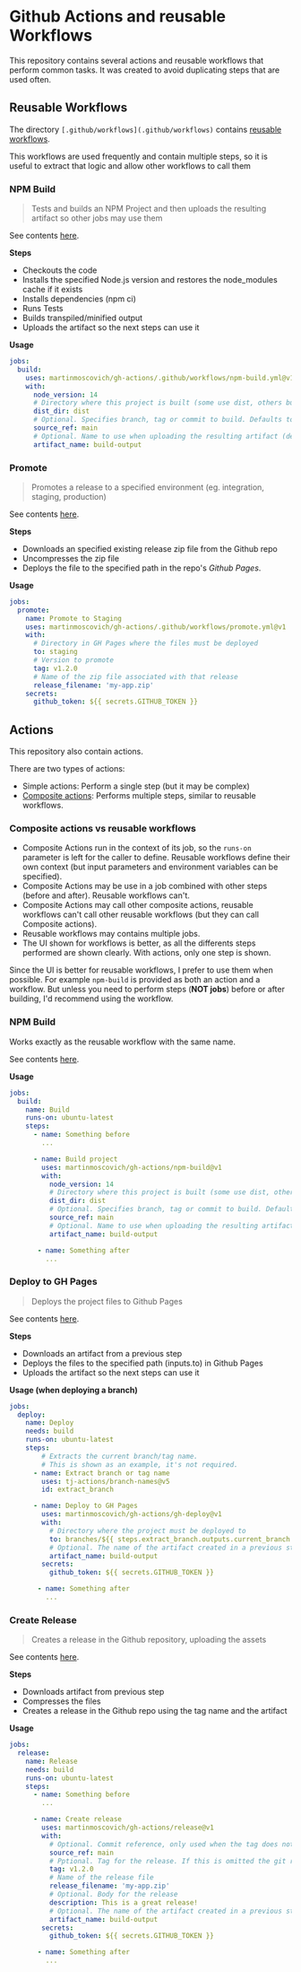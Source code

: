 # Github Actions and reusable Workflows

This repository contains several actions and reusable workflows that perform common tasks.
It was created to avoid duplicating steps that are used often.


## Reusable Workflows

The directory `[.github/workflows](.github/workflows)` contains [reusable workflows](https://docs.github.com/en/actions/learn-github-actions/reusing-workflows).

This workflows are used frequently and contain multiple steps, so it is useful to extract that logic and allow other workflows to call them

### NPM Build

> Tests and builds an NPM Project and then uploads the resulting artifact so other jobs may use them

See contents [here](.github/workflows/npm-build.yml).

**Steps**
- Checkouts the code
- Installs the specified Node.js version and restores the node_modules cache if it exists
- Installs dependencies (npm ci)
- Runs Tests
- Builds transpiled/minified output
- Uploads the artifact so the next steps can use it

**Usage**
```yaml
jobs:
  build:
    uses: martinmoscovich/gh-actions/.github/workflows/npm-build.yml@v1
    with:
      node_version: 14
      # Directory where this project is built (some use dist, others build, etc)
      dist_dir: dist
      # Optional. Specifies branch, tag or commit to build. Defaults to the repo's default branch
      source_ref: main
      # Optional. Name to use when uploading the resulting artifact (defaults to build-output)
      artifact_name: build-output
```

### Promote

> Promotes a release to a specified environment (eg. integration, staging, production)
> 
See contents [here](.github/workflows/promote.yml).

**Steps**
- Downloads an specified existing release zip file from the Github repo
- Uncompresses the zip file
- Deploys the file to the specified path in the repo's *Github Pages*.

**Usage**
```yaml
jobs:
  promote:
    name: Promote to Staging
    uses: martinmoscovich/gh-actions/.github/workflows/promote.yml@v1
    with:
      # Directory in GH Pages where the files must be deployed
      to: staging
      # Version to promote
      tag: v1.2.0
      # Name of the zip file associated with that release
      release_filename: 'my-app.zip'
    secrets:
      github_token: ${{ secrets.GITHUB_TOKEN }}
```

## Actions

This repository also contain actions.

There are two types of actions:
- Simple actions: Perform a single step (but it may be complex)
- [Composite actions](https://docs.github.com/en/actions/creating-actions/creating-a-composite-action): Performs multiple steps, similar to reusable workflows. 

### Composite actions vs reusable workflows

- Composite Actions run in the context of its job, so the `runs-on` parameter is left for the caller to define. Reusable workflows define their own context (but input parameters and environment variables can be specified).
- Composite Actions may be use in a job combined with other steps (before and after). Reusable workflows can't.
- Composite Actions may call other composite actions, reusable workflows can't call other reusable workflows (but they can call Composite actions).
- Reusable workflows may contains multiple jobs.
- The UI shown for workflows is better, as all the differents steps performed are shown clearly. With actions, only one step is shown.

Since the UI is better for reusable workflows, I prefer to use them when possible.
For example `npm-build` is provided as both an action and a workflow. But unless you need to perform steps (**NOT jobs**) before or after building, I'd recommend using the workflow.


### NPM Build

Works exactly as the reusable workflow with the same name.

See contents [here](npm-build/action.yml).

**Usage**
```yaml
jobs:
  build:
    name: Build
    runs-on: ubuntu-latest
    steps:
      - name: Something before
        ...

      - name: Build project
        uses: martinmoscovich/gh-actions/npm-build@v1
        with:
          node_version: 14
          # Directory where this project is built (some use dist, others build, etc)
          dist_dir: dist
          # Optional. Specifies branch, tag or commit to build. Defaults to the repo's default branch
          source_ref: main
          # Optional. Name to use when uploading the resulting artifact (defaults to build-output)
          artifact_name: build-output

       - name: Something after
         ...
```

### Deploy to GH Pages

> Deploys the project files to Github Pages

See contents [here](gh-deploy/action.yml).

**Steps**
- Downloads an artifact from a previous step
- Deploys the files to the specified path (inputs.to) in Github Pages
- Uploads the artifact so the next steps can use it

**Usage (when deploying a branch)**
```yaml
jobs:
  deploy:
    name: Deploy
    needs: build
    runs-on: ubuntu-latest
    steps:
        # Extracts the current branch/tag name. 
        # This is shown as an example, it's not required.
      - name: Extract branch or tag name
        uses: tj-actions/branch-names@v5
        id: extract_branch

      - name: Deploy to GH Pages
        uses: martinmoscovich/gh-actions/gh-deploy@v1
        with:
          # Directory where the project must be deployed to
          to: branches/${{ steps.extract_branch.outputs.current_branch }}
          # Optional. The name of the artifact created in a previous step. If not specified, build-output is used
          artifact_name: build-output
        secrets:
          github_token: ${{ secrets.GITHUB_TOKEN }}

       - name: Something after
         ...
```

### Create Release

> Creates a release in the Github repository, uploading the assets

See contents [here](release/action.yml).

**Steps**
- Downloads artifact from previous step
- Compresses the files
- Creates a release in the Github repo using the tag name and the artifact

**Usage**
```yaml
jobs:
  release:
    name: Release
    needs: build
    runs-on: ubuntu-latest
    steps:
      - name: Something before
        ...

      - name: Create release
        uses: martinmoscovich/gh-actions/release@v1
        with:
          # Optional. Commit reference, only used when the tag does not exist to create it
          source_ref: main
          # Pptional. Tag for the release. If this is omitted the git ref will be used (if it is a tag)
          tag: v1.2.0
          # Name of the release file
          release_filename: 'my-app.zip'
          # Optional. Body for the release
          description: This is a great release!
          # Optional. The name of the artifact created in a previous step. If not specified, build-output is used
          artifact_name: build-output
        secrets:
          github_token: ${{ secrets.GITHUB_TOKEN }}

       - name: Something after
         ...
```
